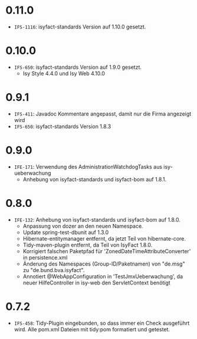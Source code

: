 # 0.11.0
- `IFS-1116`: isyfact-standards Version auf 1.10.0 gesetzt.

# 0.10.0
- `IFS-650`: isyfact-standards Version auf 1.9.0 gesetzt.
    * Isy Style 4.4.0 und Isy Web 4.10.0

# 0.9.1
- `IFS-411`: Javadoc Kommentare angepasst, damit nur die Firma angezeigt wird
- `IFS-650`: isyfact-standards Version 1.8.3

# 0.9.0
- `IFE-171`: Verwendung des AdministrationWatchdogTasks aus isy-ueberwachung
    * Anhebung von isyfact-standards und isyfact-bom auf 1.8.1.

# 0.8.0
- `IFE-132`: Anhebung von isyfact-standards und isyfact-bom auf 1.8.0. 
    * Anpassung von dozer an den neuen Namespace. 
    * Update spring-test-dbunit auf 1.3.0
    * Hibernate-entitymanager entfernt, da jetzt Teil von hibernate-core. 
    * Tidy-maven-plugin entfernt, da Teil von IsyFact 1.8.0.
    * Korrigiert falschen Paketpfad für 'ZonedDateTimeAttributeConverter' in persistence.xml 
    * Änderung des Namespaces (Group-ID/Paketnamen) von "de.msg" zu "de.bund.bva.isyfact".
    * Annotiert @WebAppConfiguration in 'TestJmxUeberwachung', da neuer HilfeController in isy-web den ServletContext benötigt

# 0.7.2
- `IFS-458`: Tidy-Plugin eingebunden, so dass immer ein Check ausgeführt wird. Alle pom.xml Dateien mit tidy:pom formatiert und getestet.
